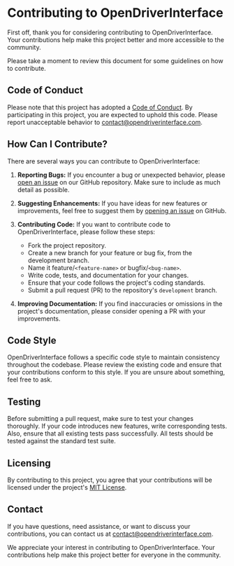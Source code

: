 # Contributing to OpenDriverInterface

First off, thank you for considering contributing to OpenDriverInterface. Your contributions help make this project better and more accessible to the community.

Please take a moment to review this document for some guidelines on how to contribute.

## Code of Conduct

Please note that this project has adopted a [Code of Conduct](CODE_OF_CONDUCT.md). By participating in this project, you are expected to uphold this code. Please report unacceptable behavior to [contact@opendriverinterface.com](mailto:contact@opendriverinterface.com).

## How Can I Contribute?

There are several ways you can contribute to OpenDriverInterface:

1. **Reporting Bugs:** If you encounter a bug or unexpected behavior, please [open an issue](https://github.com/TretornESP/OpenDriverInterface/issues) on our GitHub repository. Make sure to include as much detail as possible.

2. **Suggesting Enhancements:** If you have ideas for new features or improvements, feel free to suggest them by [opening an issue](https://github.com/TretornESP/OpenDriverInterface/issues) on GitHub.

3. **Contributing Code:** If you want to contribute code to OpenDriverInterface, please follow these steps:

   - Fork the project repository.
   - Create a new branch for your feature or bug fix, from the development branch.
   - Name it feature/`<feature-name>` or bugfix/`<bug-name>`.
   - Write code, tests, and documentation for your changes.
   - Ensure that your code follows the project's coding standards.
   - Submit a pull request (PR) to the repository's `development` branch.

4. **Improving Documentation:** If you find inaccuracies or omissions in the project's documentation, please consider opening a PR with your improvements.

## Code Style

OpenDriverInterface follows a specific code style to maintain consistency throughout the codebase. Please review the existing code and ensure that your contributions conform to this style. If you are unsure about something, feel free to ask.

## Testing

Before submitting a pull request, make sure to test your changes thoroughly. If your code introduces new features, write corresponding tests. Also, ensure that all existing tests pass successfully. All tests should be tested against the standard test suite.

## Licensing

By contributing to this project, you agree that your contributions will be licensed under the project's [MIT License](LICENSE).

## Contact

If you have questions, need assistance, or want to discuss your contributions, you can contact us at [contact@opendriverinterface.com](mailto:contact@opendriverinterface.com).

We appreciate your interest in contributing to OpenDriverInterface. Your contributions help make this project better for everyone in the community.
